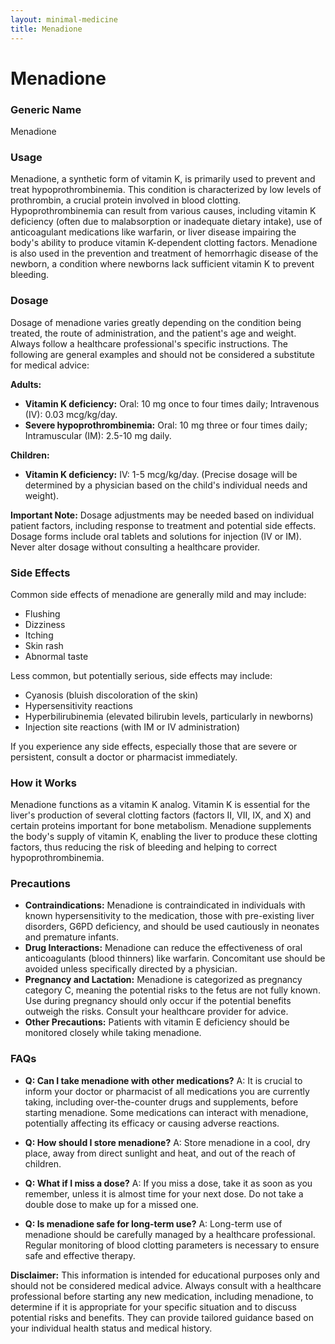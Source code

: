 ```yaml
---
layout: minimal-medicine
title: Menadione
---
```


# Menadione
### Generic Name
Menadione

### Usage
Menadione, a synthetic form of vitamin K, is primarily used to prevent and treat hypoprothrombinemia.  This condition is characterized by low levels of prothrombin, a crucial protein involved in blood clotting.  Hypoprothrombinemia can result from various causes, including vitamin K deficiency (often due to malabsorption or inadequate dietary intake),  use of anticoagulant medications like warfarin, or liver disease impairing the body's ability to produce vitamin K-dependent clotting factors.  Menadione is also used in the prevention and treatment of hemorrhagic disease of the newborn, a condition where newborns lack sufficient vitamin K to prevent bleeding.


### Dosage

Dosage of menadione varies greatly depending on the condition being treated, the route of administration, and the patient's age and weight.  Always follow a healthcare professional's specific instructions.  The following are general examples and should not be considered a substitute for medical advice:

**Adults:**

* **Vitamin K deficiency:** Oral: 10 mg once to four times daily; Intravenous (IV): 0.03 mcg/kg/day.
* **Severe hypoprothrombinemia:** Oral: 10 mg three or four times daily; Intramuscular (IM): 2.5-10 mg daily.

**Children:**

* **Vitamin K deficiency:** IV: 1-5 mcg/kg/day.  (Precise dosage will be determined by a physician based on the child's individual needs and weight).

**Important Note:**  Dosage adjustments may be needed based on individual patient factors, including response to treatment and potential side effects.  Dosage forms include oral tablets and solutions for injection (IV or IM). Never alter dosage without consulting a healthcare provider.

### Side Effects

Common side effects of menadione are generally mild and may include:

* Flushing
* Dizziness
* Itching
* Skin rash
* Abnormal taste

Less common, but potentially serious, side effects may include:

* Cyanosis (bluish discoloration of the skin)
* Hypersensitivity reactions
* Hyperbilirubinemia (elevated bilirubin levels, particularly in newborns)
* Injection site reactions (with IM or IV administration)

If you experience any side effects, especially those that are severe or persistent, consult a doctor or pharmacist immediately.


### How it Works

Menadione functions as a vitamin K analog. Vitamin K is essential for the liver's production of several clotting factors (factors II, VII, IX, and X) and certain proteins important for bone metabolism.  Menadione supplements the body's supply of vitamin K, enabling the liver to produce these clotting factors, thus reducing the risk of bleeding and helping to correct hypoprothrombinemia.

### Precautions

* **Contraindications:** Menadione is contraindicated in individuals with known hypersensitivity to the medication, those with pre-existing liver disorders, G6PD deficiency, and should be used cautiously in neonates and premature infants.
* **Drug Interactions:**  Menadione can reduce the effectiveness of oral anticoagulants (blood thinners) like warfarin. Concomitant use should be avoided unless specifically directed by a physician.
* **Pregnancy and Lactation:** Menadione is categorized as pregnancy category C, meaning the potential risks to the fetus are not fully known.  Use during pregnancy should only occur if the potential benefits outweigh the risks.  Consult your healthcare provider for advice.
* **Other Precautions:**  Patients with vitamin E deficiency should be monitored closely while taking menadione.


### FAQs

* **Q: Can I take menadione with other medications?** A:  It is crucial to inform your doctor or pharmacist of all medications you are currently taking, including over-the-counter drugs and supplements, before starting menadione.  Some medications can interact with menadione, potentially affecting its efficacy or causing adverse reactions.

* **Q: How should I store menadione?** A: Store menadione in a cool, dry place, away from direct sunlight and heat, and out of the reach of children.

* **Q: What if I miss a dose?** A: If you miss a dose, take it as soon as you remember, unless it is almost time for your next dose. Do not take a double dose to make up for a missed one.

* **Q:  Is menadione safe for long-term use?** A: Long-term use of menadione should be carefully managed by a healthcare professional.  Regular monitoring of blood clotting parameters is necessary to ensure safe and effective therapy.


**Disclaimer:** This information is intended for educational purposes only and should not be considered medical advice.  Always consult with a healthcare professional before starting any new medication, including menadione, to determine if it is appropriate for your specific situation and to discuss potential risks and benefits.  They can provide tailored guidance based on your individual health status and medical history.
